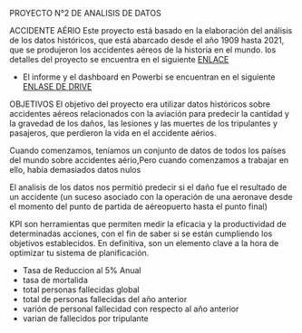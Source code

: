 
PROYECTO N°2 DE ANALISIS DE DATOS


 ACCIDENTE AÉRIO
Este proyecto está basado en la elaboración del análisis de los datos históricos, que está abarcado desde el año 1909 hasta 2021, que se produjeron los accidentes aéreos de la historia en el mundo.
los detalles del proyecto se encuentra  en  el siguiente [ENLACE](hhttps://github.com/soyHenry/PI03-Analyticsttp:// "enlace")

- El informe y el dashboard en Powerbi se encuentran en el siguiente [ENLASE DE DRIVE](https://drive.google.com/drive/folders/15g6acdbzyKSQ7IZuci4fnB-3xazWZq4E?usp=share_link "ENLASE en drive")


OBJETIVOS
El objetivo del proyecto era utilizar datos históricos sobre accidentes aéreos relacionados con la aviación para predecir la cantidad y la gravedad de los daños, las lesiones y las muertes de los tripulantes y pasajeros, que perdieron la vida en el accidente aérios.

Cuando comenzamos, teníamos un conjunto de datos de todos los países del mundo sobre accidentes aério,Pero cuando comenzamos a trabajar en ello, había demasiados datos nulos

El analisis de los datos nos permitió predecir si el daño fue el resultado de un accidente (un suceso asociado  con la operación de una aeronave desde el momento del punto de partida de aéreopuerto hasta el punto final)

KPI
son herramientas que permiten medir la eficacia y la productividad de determinadas acciones, con el fin de saber si se están cumpliendo los objetivos establecidos. En definitiva, son un elemento clave a la hora de optimizar tu sistema de planificación. 
- Tasa de Reduccion al 5% Anual
- tasa de mortalida 
- total personas fallecidas global
- total de personas fallecidas del año anterior
- varión de personal fallecidad con respecto al año anterior
- varian de fallecidos por tripulante


